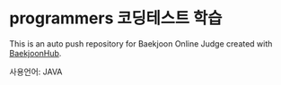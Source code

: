 # programmers 코딩테스트 학습
This is an auto push repository for Baekjoon Online Judge created with [BaekjoonHub](https://github.com/BaekjoonHub/BaekjoonHub).

사용언어: JAVA
